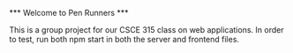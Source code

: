 *** Welcome to Pen Runners ***

This is a group project for our CSCE 315 class on web applications. In order to test, run both npm start in both the server and frontend files.